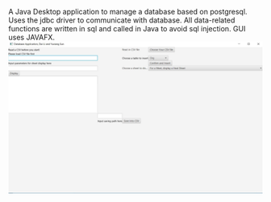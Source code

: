 A Java Desktop application to manage a database based on postgresql.
Uses the jdbc driver to communicate with database.
All data-related functions are written in sql and called in Java to avoid sql injection.
GUI uses JAVAFX.
![Alt text](./gui_example.jpg)
